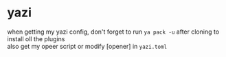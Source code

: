 # yazi

when getting my yazi config, don't forget to run `ya pack -u` after cloning to install oll the plugins  
also get my opeer script or modify \[opener\] in `yazi.toml`
